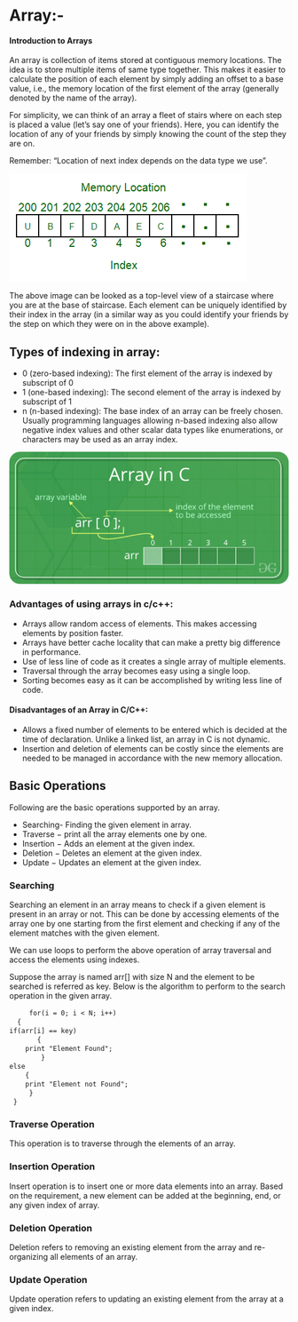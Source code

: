 # Array:-

#### Introduction to Arrays
An array is collection of items stored at contiguous memory locations. The idea is to store multiple items of same type together. This makes it easier to calculate the position of each element by simply adding an offset to a base value, i.e., the memory location of the first element of the array (generally denoted by the name of the array).

For simplicity, we can think of an array a fleet of stairs where on each step is placed a value (let’s say one of your friends). Here, you can identify the location of any of your friends by simply knowing the count of the step they are on.

Remember: “Location of next index depends on the data type we use”.


![](/image/mr.png)

The above image can be looked as a top-level view of a staircase where you are at the base of staircase. Each element can be uniquely identified by their index in the array (in a similar way as you could identify your friends by the step on which they were on in the above example).

## Types of indexing in array:

<ul>
 
<li> 0 (zero-based indexing): The first element of the array is indexed by subscript of 0 </li>
<li> 1 (one-based indexing): The second element of the array is indexed by subscript of 1 </li>
<li> n (n-based indexing): The base index of an array can be freely chosen. Usually programming languages allowing n-based indexing also allow negative index values and other scalar data types like enumerations, or characters may be used as an array index. </li>
</ul>

![](/image/mr2.png)

### Advantages of using arrays in c/c++:
<ul>
 <li>Arrays allow random access of elements. This makes accessing elements by position faster.</li>
 <li>Arrays have better cache locality that can make a pretty big difference in performance.</li>
 <li>Use of less line of code as it creates a single array of multiple elements.</li>
 <li>Traversal through the array becomes easy using a single loop.</li>
 <li>Sorting becomes easy as it can be accomplished by writing less line of code.</li>
</ul>

#### Disadvantages of an Array in C/C++:
<ul>
<li>Allows a fixed number of elements to be entered which is decided at the time of declaration. Unlike a linked list, an array in C is not dynamic.</li>
<li>Insertion and deletion of elements can be costly since the elements are needed to be managed in accordance with the new memory allocation.</li>
</ul>

## Basic Operations

Following are the basic operations supported by an array.
<ul>
 <li> Searching- Finding the given element in array.</li>
 <li>Traverse − print all the array elements one by one.</li>
 <li>Insertion − Adds an element at the given index.</li>
 <li>Deletion − Deletes an element at the given index.</li>
 <li>Update − Updates an element at the given index.</li>
</ul>

### Searching 

Searching an element in an array means to check if a given element is present in an array or not. This can be done by accessing elements of the array one by one starting from the first element and checking if any of the element matches with the given element.

We can use loops to perform the above operation of array traversal and access the elements using indexes.

Suppose the array is named arr[] with size N and the element to be searched is referred as key. Below is the algorithm to perform to the search operation in the given array.

         for(i = 0; i < N; i++)
      {
    if(arr[i] == key)
           { 
        print "Element Found";
            }
    else
        {
        print "Element not Found";
         }
     }

### Traverse Operation

This operation is to traverse through the elements of an array.

### Insertion Operation

Insert operation is to insert one or more data elements into an array. Based on the requirement, a new element can be added at the beginning, end, or any given index of array.

### Deletion Operation

Deletion refers to removing an existing element from the array and re-organizing all elements of an array.

### Update Operation

Update operation refers to updating an existing element from the array at a given index.
